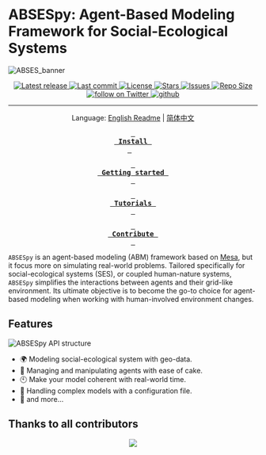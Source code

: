 # ABSESpy: Agent-Based Modeling Framework for Social-Ecological Systems

![ABSES_banner](https://songshgeo-picgo-1302043007.cos.ap-beijing.myqcloud.com/uPic/CleanShot%202023-10-19%20at%2019.08.12@2x.png)

<div align="center"><p>
    <a href="https://github.com/absespy/ABSESpy/releases/latest">
        <img alt="Latest release" src="https://img.shields.io/github/v/release/absespy/ABSESpy?style=for-the-badge&logo=probot&color=C9CBFF&logoColor=D9E0EE&labelColor=302D41" />
    </a>
    <a href="https://github.com/absespy/ABSESpy/pulse">
        <img alt="Last commit" src="https://img.shields.io/github/last-commit/absespy/ABSESpy?style=for-the-badge&logo=probot&color=8bd5ca&logoColor=D9E0EE&labelColor=302D41"/>
    </a>
    <a href="https://github.com/absespy/ABSESpy/blob/main/LICENSE">
        <img alt="License" src="https://img.shields.io/github/license/absespy/ABSESpy?style=for-the-badge&logo=probot&color=ee999f&logoColor=D9E0EE&labelColor=302D41" />
    </a>
    <a href="https://github.com/absespy/ABSESpy/stargazers">
        <img alt="Stars" src="https://img.shields.io/github/stars/absespy/ABSESpy?style=for-the-badge&logo=probot&color=c69ff5&logoColor=D9E0EE&labelColor=302D41" />
    </a>
    <a href="https://github.com/absespy/ABSESpy/issues">
        <img alt="Issues" src="https://img.shields.io/github/issues/absespy/ABSESpy?style=for-the-badge&logo=probot&color=F5E0DC&logoColor=D9E0EE&labelColor=302D41" />
    </a>
    <a href="https://github.com/absespy/ABSESpy">
        <img alt="Repo Size" src="https://img.shields.io/github/repo-size/absespy/ABSESpy?color=%23DDB6F2&label=SIZE&logo=codesandbox&style=for-the-badge&logoColor=D9E0EE&labelColor=302D41" />
    </a>

<a href="https://twitter.com/intent/follow?screen_name=shuangsong11">
    <img alt="follow on Twitter" src="https://img.shields.io/twitter/follow/shuangsong11?style=for-the-badge&logo=twitter&color=8aadf3&logoColor=D9E0EE&labelColor=302D41" />
</a>

<!-- Website Badge -->
<a href="https://cv.songshgeo.com/">
    <img src="https://img.shields.io/badge/Website-SongshGeo-brightgreen.svg?style=for-the-badge&logo=twitter&color=8aadf3&logoColor=D9E0EE&labelColor=302D41" alt="github">
</a>

  <!-- <p align="center">
    <img src="https://stars.medv.io/absespy/ABSESpy.svg", title="commits"/>
  </p> -->

---
Language: [English Readme] | [简体中文]

**[<kbd> <br> Install <br> </kbd>][Install]** 

**[<kbd> <br> Getting started <br> </kbd>][Getting Started]**

**[<kbd> <br> Tutorials <br> </kbd>][Tutorials]**

**[<kbd> <br> Contribute <br> </kbd>][Contribute]**

</div>

`ABSESpy` is an agent-based modeling (ABM) framework based on [Mesa], but it focus more on simulating real-world problems.
Tailored specifically for social-ecological systems (SES), or coupled human-nature systems, `ABSESpy` simplifies the interactions between agents and their grid-like environment.
Its ultimate objective is to become the go-to choice for agent-based modeling when working with human-involved environment changes.

## Features

<img src="https://songshgeo-picgo-1302043007.cos.ap-beijing.myqcloud.com/uPic/ABSESpy%20API.jpg" alt="ABSESpy API structure" style="max-width:400px;max-height:400px;width:auto;height:auto;">


- 🌍 Modeling social-ecological system with geo-data.
- 🤖 Managing and manipulating agents with ease of cake.
- 🕙 Make your model coherent with real-world time.
- 📁 Handling complex models with a configuration file.
- 🙋 and more...

## Thanks to all contributors

<div align="center"><p>
<a href="https://github.com/ABSESpy/ABSESpy/graphs/contributors">
  <img src="https://contrib.rocks/image?repo=ABSESpy/ABSESpy" />
</a>
</div>

  [Mesa]: https://github.com/projectmesa/mesa
  [Contribute]: https://absespy.github.io/ABSESpy/home/contribution/
  [Getting Started]: https://absespy.github.io/ABSESpy/home/get_started/
  [Install]: https://absespy.github.io/ABSESpy/home/Installation/
  [Tutorials]: https://absespy.github.io/ABSESpy/tutorial/tutorial/
  [简体中文]: README.zh-cn.md
  [English Readme]: README.md
